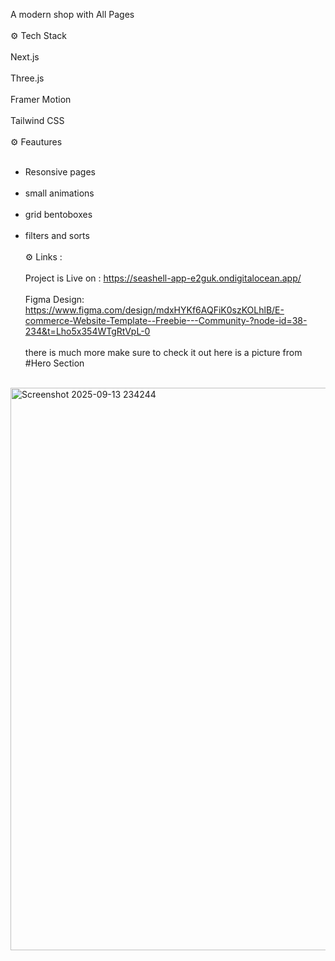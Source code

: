 A modern shop with All Pages  <br><br>
⚙️ Tech Stack <br><br>
Next.js <br><br>
Three.js <br><br>
Framer Motion <br><br>
Tailwind CSS <br><br>
⚙️ Feautures <br><br>
- Resonsive pages <br><br>
- small animations <br><br>
- grid bentoboxes <br><br>
- filters and sorts <br><br>
⚙️ Links :<br><br>
Project is Live on  : https://seashell-app-e2guk.ondigitalocean.app/ <br><br>
Figma Design: https://www.figma.com/design/mdxHYKf6AQFiK0szKOLhlB/E-commerce-Website-Template--Freebie---Community-?node-id=38-234&t=Lho5x354WTgRtVpL-0 <br><br>
there is much more make sure to check it out here is a picture from #Hero Section<br><br>
<img width="1903" height="900" alt="Screenshot 2025-09-13 234244" src="https://github.com/user-attachments/assets/0be6f8cc-37aa-425a-8a7b-7abab2ae3978" />


